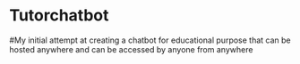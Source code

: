 # Tutorchatbot
#My initial attempt at creating a chatbot for educational purpose that can be hosted anywhere and can be accessed by anyone  from anywhere
